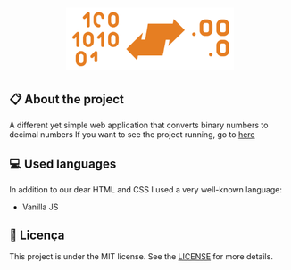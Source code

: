
<h1 align="center">
    <img src="imagens/icon.png" alt="Binary to decimal" width="300px" />
</h1>

## :clipboard: About the project

A different yet simple web application that converts binary numbers to decimal numbers If you want to see the project running, go to [here](https://jhonywalker-pixel.github.io/bin-for-dec/)

## :computer: Used languages

In addition to our dear HTML and CSS I used a very well-known language:
* Vanilla JS

## :book: Licença

This project is under the MIT license. See the [LICENSE](LICENSE.md) for more details.
